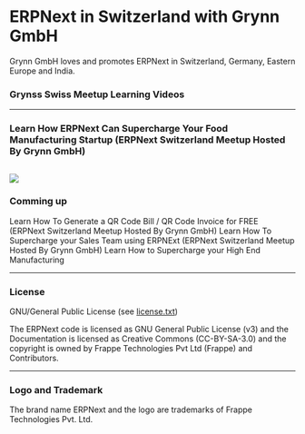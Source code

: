 # ERPNext in Switzerland with Grynn GmbH

Grynn GmbH loves and promotes ERPNext in Switzerland, Germany, Eastern Europe and India. 

### Grynss Swiss Meetup Learning Videos
---
### Learn How ERPNext Can Supercharge Your Food Manufacturing Startup (ERPNext Switzerland Meetup Hosted By Grynn GmbH)
[![](http://img.youtube.com/vi/me08XIo4W34/0.jpg)](http://www.youtube.com/watch?v=me08XIo4W34 "Learn How ERPNext Can Supercharge Your Food Manufacturing Startup")
---

### Comming up
Learn How To Generate a QR Code Bill / QR Code Invoice for FREE (ERPNext Switzerland Meetup Hosted By Grynn GmbH)
Learn How To Supercharge your Sales Team using ERPNExt  (ERPNext Switzerland Meetup Hosted By Grynn GmbH)
Learn How to Supercharge your High End Manufacturing

---
### License
GNU/General Public License (see [license.txt](license.txt))

The ERPNext code is licensed as GNU General Public License (v3) and the Documentation is licensed as Creative Commons (CC-BY-SA-3.0) and the copyright is owned by Frappe Technologies Pvt Ltd (Frappe) and Contributors.

---
### Logo and Trademark
The brand name ERPNext and the logo are trademarks of Frappe Technologies Pvt. Ltd.



